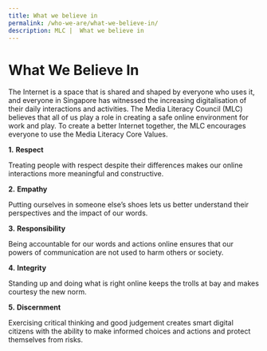 ```yaml
---
title: What we believe in
permalink: /who-we-are/what-we-believe-in/
description: MLC |  What we believe in
---
```

# What We Believe In

The Internet is a space that is shared and shaped by everyone who uses it, and everyone in Singapore has witnessed the increasing digitalisation of their daily interactions and activities. The Media Literacy Council (MLC) believes that all of us play a role in creating a safe online environment for work and play. To create a better Internet together, the MLC encourages everyone to use the Media Literacy Core Values. 


**1.** **Respect**

Treating people with respect despite their differences makes our online interactions more meaningful and constructive.


**2.** **Empathy**

Putting ourselves in someone else’s shoes lets us better understand their perspectives and the impact of our words.


**3.** **Responsibility**

Being accountable for our words and actions online ensures that our powers of communication are not used to harm others or society.


**4.** **Integrity**

Standing up and doing what is right online keeps the trolls at bay and makes courtesy the new norm.


**5.** **Discernment**

Exercising critical thinking and good judgement creates smart digital citizens with the ability to make informed choices and actions and protect themselves from risks.
